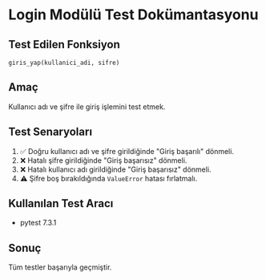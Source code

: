 # Login Modülü Test Dokümantasyonu

## Test Edilen Fonksiyon
`giris_yap(kullanici_adi, sifre)`

## Amaç
Kullanıcı adı ve şifre ile giriş işlemini test etmek.

## Test Senaryoları

1. ✅ Doğru kullanıcı adı ve şifre girildiğinde "Giriş başarılı" dönmeli.
2. ❌ Hatalı şifre girildiğinde "Giriş başarısız" dönmeli.
3. ❌ Hatalı kullanıcı adı girildiğinde "Giriş başarısız" dönmeli.
4. ⚠️ Şifre boş bırakıldığında `ValueError` hatası fırlatmalı.

## Kullanılan Test Aracı
- pytest 7.3.1

## Sonuç
Tüm testler başarıyla geçmiştir.
